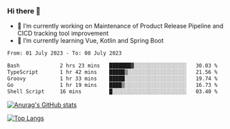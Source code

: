 ### Hi there 👋

- 🔭 I’m currently working on Maintenance of Product Release Pipeline and CICD tracking tool improvement
- 🌱 I’m currently learning Vue, Kotlin and Spring Boot

<!--START_SECTION:waka-->

```txt
From: 01 July 2023 - To: 08 July 2023

Bash             2 hrs 23 mins   ███████▓░░░░░░░░░░░░░░░░░   30.03 %
TypeScript       1 hr 42 mins    █████▒░░░░░░░░░░░░░░░░░░░   21.56 %
Groovy           1 hr 33 mins    █████░░░░░░░░░░░░░░░░░░░░   19.74 %
Go               1 hr 19 mins    ████▒░░░░░░░░░░░░░░░░░░░░   16.73 %
Shell Script     16 mins         █░░░░░░░░░░░░░░░░░░░░░░░░   03.40 %
```

<!--END_SECTION:waka-->

[![Anurag's GitHub stats](https://github-readme-stats.vercel.app/api?username=yunhao981&show_icons=true&theme=solarized-dark)](https://github.com/anuraghazra/github-readme-stats)

[![Top Langs](https://github-readme-stats.vercel.app/api/top-langs/?username=yunhao981&theme=solarized-dark&layout=compact)](https://github.com/anuraghazra/github-readme-stats)

<!--
**yunhao981/yunhao981** is a ✨ _special_ ✨ repository because its `README.md` (this file) appears on your GitHub profile.

Here are some ideas to get you started:

- 🔭 I’m currently working on Maintenance of Release Pipeline and CICD tracking tool improvement
- 🌱 I’m currently learning Vue, Kotlin and Spring Boot
- 👯 I’m looking to collaborate on ...
- 🤔 I’m looking for help with ...
- 💬 Ask me about ...
- 📫 How to reach me: ...
- 😄 Pronouns: ...
- ⚡ Fun fact: ...
-->


